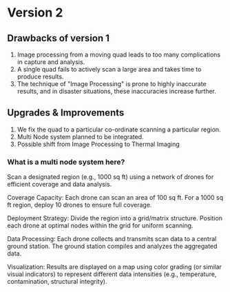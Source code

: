 # Version 2

## Drawbacks of version 1
1. Image processing from a moving quad leads to too many complications in capture and analysis.
2. A single quad fails to actively scan a large area and takes time to produce results.
3. The technique of "Image Processing" is prone to highly inaccurate results, and in disaster situations, these inaccuracies increase further.

## Upgrades & Improvements
1. We fix the quad to a particular co-ordinate scanning a particular region.
2. Multi Node system planned to be integrated.
3. Possible shift from Image Processing to Thermal Imaging

### What is a multi node system here?
Scan a designated region (e.g., 1000 sq ft) using a network of drones for efficient coverage and data analysis.

Coverage Capacity:
Each drone can scan an area of 100 sq ft.
For a 1000 sq ft region, deploy 10 drones to ensure full coverage.

Deployment Strategy:
Divide the region into a grid/matrix structure.
Position each drone at optimal nodes within the grid for uniform scanning.

Data Processing:
Each drone collects and transmits scan data to a central ground station.
The ground station compiles and analyzes the aggregated data.

Visualization:
Results are displayed on a map using color grading (or similar visual indicators) to represent different data intensities (e.g., temperature, contamination, structural integrity).
